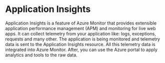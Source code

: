 # Application Insights
Application Insights is a feature of Azure Monitor that provides extensible application performance management (APM) and monitoring for live web apps.
It can collect telemetry from your application like: logs, exceptions, requests and many other. 
The application is being monitored and telemetry data is sent to the Application Insights resource. All this telemetry data is integrated into Azure Monitor. After, you can use the Azure portal to apply analytics and tools to the raw data.
